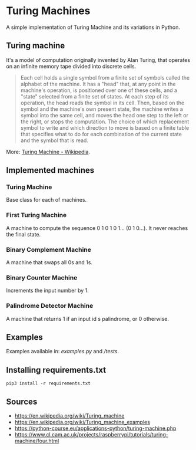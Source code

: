# Turing Machines
A simple implementation of Turing Machine and its variations in Python.
## Turing machine
It's a model of computation originally invented by Alan Turing, that operates on an infinite memory tape divided into discrete cells.

> Each cell holds a single symbol from a finite set of symbols called the alphabet of the machine. It has a "head" that, at any point in the machine's operation, is positioned over one of these cells, and a "state" selected from a finite set of states. At each step of its operation, the head reads the symbol in its cell. Then, based on the symbol and the machine's own present state, the machine writes a symbol into the same cell, and moves the head one step to the left or the right, or stops the computation. The choice of which replacement symbol to write and which direction to move is based on a finite table that specifies what to do for each combination of the current state and the symbol that is read.

More: [Turing Machine - Wikipedia](https://en.wikipedia.org/wiki/Turing_machine).

## Implemented machines
### Turing Machine
Base class for each of machines.

### First Turing Machine
A machine to compute the sequence 0 1 0 1 0 1... (0 <blank> 1 <blank> 0...). It never reaches the final state.

### Binary Complement Machine
A machine that swaps all 0s and 1s.

### Binary Counter Machine
Increments the input number by 1.

### Palindrome Detector Machine
A machine that returns 1 if  an input id s palindrome, or 0 otherwise.

## Examples
Examples available in: _examples.py_ and _/tests_.

## Installing requirements.txt
   ```
   pip3 install -r requirements.txt
   ```

## Sources
* https://en.wikipedia.org/wiki/Turing_machine
* https://en.wikipedia.org/wiki/Turing_machine_examples
* https://python-course.eu/applications-python/turing-machine.php
* https://www.cl.cam.ac.uk/projects/raspberrypi/tutorials/turing-machine/four.html
